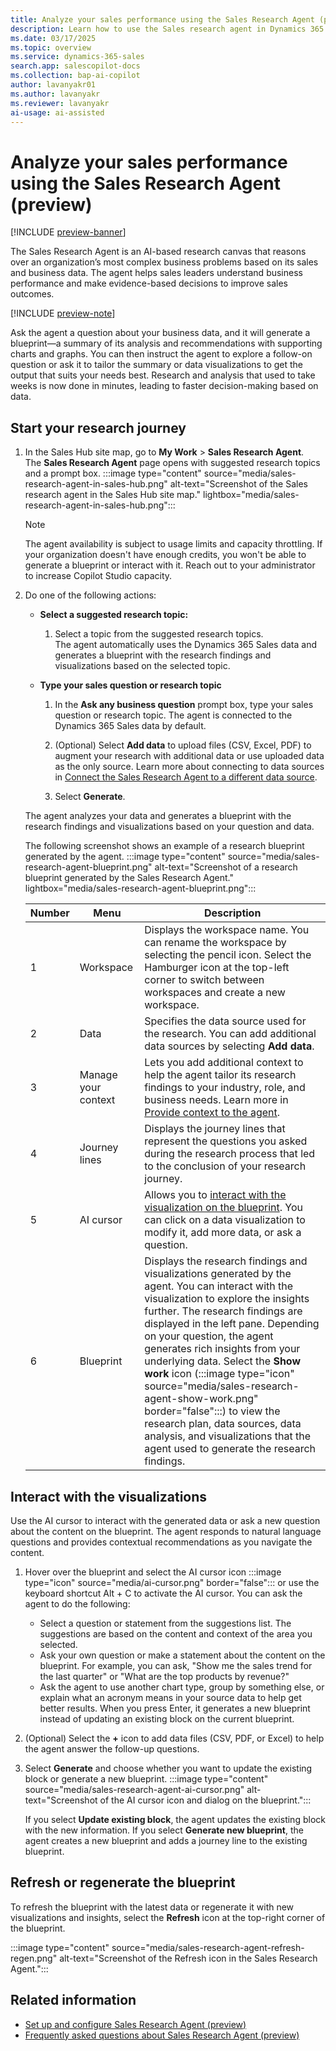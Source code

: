 ```yaml
---
title: Analyze your sales performance using the Sales Research Agent (preview)
description: Learn how to use the Sales research agent in Dynamics 365 Sales to analyze your sales performance and get insights quickly.
ms.date: 03/17/2025
ms.topic: overview
ms.service: dynamics-365-sales
search.app: salescopilot-docs
ms.collection: bap-ai-copilot
author: lavanyakr01
ms.author: lavanyakr
ms.reviewer: lavanyakr
ai-usage: ai-assisted
---
```


# Analyze your sales performance using the Sales Research Agent (preview)

[!INCLUDE [preview-banner](~/../shared-content/shared/preview-includes/preview-banner.md)]

The Sales Research Agent is an AI-based research canvas that reasons over an organization’s most complex business problems based on its sales and business data. The agent helps sales leaders understand business performance and make evidence-based decisions to improve sales outcomes.

[!INCLUDE [preview-note](~/../shared-content/shared/preview-includes/preview-note.md)]

Ask the agent a question about your business data, and it will generate a blueprint&mdash;a summary of its analysis and recommendations with supporting charts and graphs. You can then instruct the agent to explore a follow-on question or ask it to tailor the summary or data visualizations to get the output that suits your needs best. Research and analysis that used to take weeks is now done in minutes, leading to faster decision-making based on data.


## Start your research journey

1. In the Sales Hub site map, go to **My Work** > **Sales Research Agent**.  
   The **Sales Research Agent** page opens with suggested research topics and a prompt box.
   :::image type="content" source="media/sales-research-agent-in-sales-hub.png" alt-text="Screenshot of the Sales research agent in the Sales Hub site map." lightbox="media/sales-research-agent-in-sales-hub.png":::

    > [!NOTE]
    > The agent availability is subject to usage limits and capacity throttling. If your organization doesn't have enough credits, you won't be able to generate a blueprint or interact with it. Reach out to your administrator to increase Copilot Studio capacity.


1. Do one of the following actions:

   - **Select a suggested research topic:** 

       1. Select a topic from the suggested research topics.  
          The agent automatically uses the Dynamics 365 Sales data and generates a blueprint with the research findings and visualizations based on the selected topic.

   - **Type your sales question or research topic**
       1. In the **Ask any business question** prompt box, type your sales question or research topic. The agent is connected to the Dynamics 365 Sales data by default.
       
       1. (Optional) Select **Add data** to upload files (CSV, Excel, PDF) to augment your research with additional data or use uploaded data as the only source. Learn more about connecting to data sources in [Connect the Sales Research Agent to a different data source](sales-research-agent-connect-data.md).
       1. Select **Generate**.
   
    The agent analyzes your data and generates a blueprint with the research findings and visualizations based on your question and data. 

    The following screenshot shows an example of a research blueprint generated by the agent.
    :::image type="content" source="media/sales-research-agent-blueprint.png" alt-text="Screenshot of a research blueprint generated by the Sales Research Agent." lightbox="media/sales-research-agent-blueprint.png":::

    |Number  |Menu  |Description  |
    |---------|---------|---------|
    |1     | Workspace         | Displays the workspace name. You can rename the workspace by selecting the pencil icon. Select the Hamburger icon at the top-left corner to switch between workspaces and create a new workspace. |
    |2     | Data | Specifies the data source used for the research. You can add additional data sources by selecting **Add data**. |
    |3     |  Manage your context       | Lets you add additional context to help the agent tailor its research findings to your industry, role, and business needs. Learn more in [Provide context to the agent](sales-research-agent-provide-context.md). |
    |4     |  Journey lines    | Displays the journey lines that represent the questions you asked during the research process that led to the conclusion of your research journey. |
    |5     |AI cursor | Allows you to [interact with the visualization on the blueprint](#interact-with-the-visualizations). You can click on a data visualization to modify it, add more data, or ask a question. |
    |6     | Blueprint         | Displays the research findings and visualizations generated by the agent. You can interact with the visualization to explore the insights further. The research findings are displayed in the left pane. Depending on your question, the agent generates rich insights from your underlying data. Select the **Show work** icon (:::image type="icon" source="media/sales-research-agent-show-work.png" border="false":::) to view the research plan, data sources, data analysis, and visualizations that the agent used to generate the research findings. |

## Interact with the visualizations

Use the AI cursor to interact with the generated data or ask a new question about the content on the blueprint. The agent responds to natural language questions and provides contextual recommendations as you navigate the content.

1. Hover over the blueprint and select the AI cursor icon :::image type="icon" source="media/ai-cursor.png" border="false"::: or use the keyboard shortcut Alt + C to activate the AI cursor. You can ask the agent to do the following:
    - Select a question or statement from the suggestions list. The suggestions are based on the content and context of the area you selected.
    - Ask your own question or make a statement about the content on the blueprint. For example, you can ask, "Show me the sales trend for the last quarter" or "What are the top products by revenue?"
    - Ask the agent to use another chart type, group by something else, or explain what an acronym means in your source data to help get better results. When you press Enter, it generates a new blueprint instead of updating an existing block on the current blueprint.

1. (Optional) Select the **+** icon to add data files (CSV, PDF, or Excel) to help the agent answer the follow-up questions.
1. Select **Generate** and choose whether you want to update the existing block or generate a new blueprint.
   :::image type="content" source="media/sales-research-agent-ai-cursor.png" alt-text="Screenshot of the AI cursor icon and dialog on the blueprint.":::

   If you select **Update existing block**, the agent updates the existing block with the new information. If you select **Generate new blueprint**, the agent creates a new blueprint and adds a journey line to the existing blueprint.

## Refresh or regenerate the blueprint

To refresh the blueprint with the latest data or regenerate it with new visualizations and insights, select the **Refresh** icon at the top-right corner of the blueprint.

:::image type="content" source="media/sales-research-agent-refresh-regen.png" alt-text="Screenshot of the Refresh icon in the Sales Research Agent.":::

## Related information

- [Set up and configure Sales Research Agent (preview)](configure-sales-research-agent.md)
- [Frequently asked questions about Sales Research Agent (preview)](faqs-sales-research-agent.md)